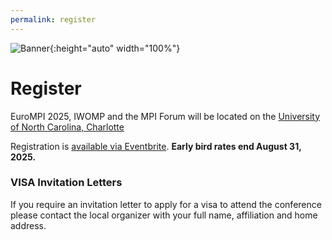 ```yaml
---
permalink: register
---
```


![Banner](/assets/Charlotte1.png){:height="auto" width="100%"}

# Register


<p>EuroMPI 2025, IWOMP and the MPI Forum will be located on the <a href="https://www.charlotte.edu/">University of North Carolina, Charlotte</a></p>

Registration is <a href="https://www.eventbrite.com/e/mpi-forum-eurompi-iwomp-tickets-1500373821489">available via Eventbrite</a>. <b>Early bird rates end August 31, 2025.</b>


<h3>VISA Invitation Letters</h3>

If you require an invitation letter to apply for a visa to attend the conference please contact the local organizer with your full name, affiliation and home address.

